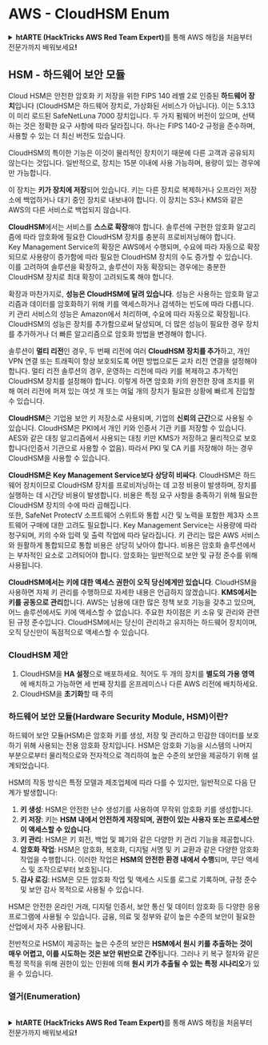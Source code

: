 # AWS - CloudHSM Enum

<details>

<summary><strong>htARTE (HackTricks AWS Red Team Expert)</strong>를 통해 AWS 해킹을 처음부터 전문가까지 배워보세요<strong>!</strong></summary>

HackTricks를 지원하는 다른 방법:

* **회사를 HackTricks에서 광고하거나 HackTricks를 PDF로 다운로드**하려면 [**SUBSCRIPTION PLANS**](https://github.com/sponsors/carlospolop)를 확인하세요!
* [**공식 PEASS & HackTricks 스웨그**](https://peass.creator-spring.com)를 얻으세요.
* [**The PEASS Family**](https://opensea.io/collection/the-peass-family)를 발견하세요. 독점적인 [**NFTs**](https://opensea.io/collection/the-peass-family) 컬렉션입니다.
* 💬 [**Discord 그룹**](https://discord.gg/hRep4RUj7f) 또는 [**텔레그램 그룹**](https://t.me/peass)에 **참여**하거나 **Twitter** 🐦 [**@hacktricks_live**](https://twitter.com/hacktricks_live)**를** 팔로우하세요.
* **HackTricks**와 **HackTricks Cloud** github 저장소에 PR을 제출하여 **해킹 트릭을 공유**하세요.

</details>

## HSM - 하드웨어 보안 모듈

Cloud HSM은 안전한 암호화 키 저장을 위한 FIPS 140 레벨 2로 인증된 **하드웨어 장치**입니다 (CloudHSM은 하드웨어 장치로, 가상화된 서비스가 아닙니다). 이는 5.3.13이 미리 로드된 SafeNetLuna 7000 장치입니다. 두 가지 펌웨어 버전이 있으며, 선택하는 것은 정확한 요구 사항에 따라 달라집니다. 하나는 FIPS 140-2 규정을 준수하며, 사용할 수 있는 더 최신 버전도 있습니다.

CloudHSM의 특이한 기능은 이것이 물리적인 장치이기 때문에 다른 고객과 공유되지 않는다는 것입니다. 일반적으로, 장치는 15분 이내에 사용 가능하며, 용량이 있는 경우에만 가능합니다. 

이 장치는 **키가 장치에 저장**되어 있습니다. 키는 다른 장치로 복제하거나 오프라인 저장소에 백업하거나 대기 중인 장치로 내보내야 합니다. 이 장치는 S3나 KMS와 같은 AWS의 다른 서비스로 백업되지 않습니다.

**CloudHSM**에서는 서비스를 **스스로 확장**해야 합니다. 솔루션에 구현한 암호화 알고리즘에 따라 암호화에 필요한 CloudHSM 장치를 충분히 프로비저닝해야 합니다.\
Key Management Service의 확장은 AWS에서 수행되며, 수요에 따라 자동으로 확장되므로 사용량이 증가함에 따라 필요한 CloudHSM 장치의 수도 증가할 수 있습니다. 이를 고려하여 솔루션을 확장하고, 솔루션이 자동 확장되는 경우에는 충분한 CloudHSM 장치로 최대 확장이 고려되도록 해야 합니다.

확장과 마찬가지로, **성능은 CloudHSM에 달려 있습니다**. 성능은 사용하는 암호화 알고리즘과 데이터를 암호화하기 위해 키를 액세스하거나 검색하는 빈도에 따라 다릅니다. 키 관리 서비스의 성능은 Amazon에서 처리하며, 수요에 따라 자동으로 확장됩니다. CloudHSM의 성능은 장치를 추가함으로써 달성되며, 더 많은 성능이 필요한 경우 장치를 추가하거나 더 빠른 알고리즘으로 암호화 방법을 변경해야 합니다.

솔루션이 **멀티 리전**인 경우, 두 번째 리전에 여러 **CloudHSM 장치를 추가**하고, 개인 VPN 연결 또는 트래픽이 항상 보호되도록 어떤 방법으로든 교차 리전 연결을 설정해야 합니다. 멀티 리전 솔루션의 경우, 운영하는 리전에 따라 키를 복제하고 추가적인 CloudHSM 장치를 설정해야 합니다. 이렇게 하면 암호화 키의 완전한 장애 조치를 위해 여러 리전에 퍼져 있는 여섯 개 또는 여덟 개의 장치가 필요한 상황에 빠르게 진입할 수 있습니다.

**CloudHSM**은 기업용 보안 키 저장소로 사용되며, 기업의 **신뢰의 근간**으로 사용될 수 있습니다. CloudHSM은 PKI에서 개인 키와 인증서 기관 키를 저장할 수 있습니다. AES와 같은 대칭 알고리즘에서 사용되는 대칭 키만 KMS가 저장하고 물리적으로 보호합니다(인증서 기관으로 사용할 수 없음). 따라서 PKI 및 CA 키를 저장해야 하는 경우 CloudHSM을 사용할 수 있습니다.

**CloudHSM은 Key Management Service보다 상당히 비싸다**. CloudHSM은 하드웨어 장치이므로 CloudHSM 장치를 프로비저닝하는 데 고정 비용이 발생하며, 장치를 실행하는 데 시간당 비용이 발생합니다. 비용은 특정 요구 사항을 충족하기 위해 필요한 CloudHSM 장치의 수에 따라 곱해집니다.\
또한, SafeNet ProtectV 소프트웨어 스위트와 통합 시간 및 노력을 포함한 제3자 소프트웨어 구매에 대한 고려도 필요합니다. Key Management Service는 사용량에 따라 청구되며, 키의 수와 입력 및 출력 작업에 따라 달라집니다. 키 관리는 많은 AWS 서비스와 원활하게 통합되므로 통합 비용은 상당히 낮아야 합니다. 비용은 암호화 솔루션에서는 부차적인 요소로 고려되어야 합니다. 암호화는 일반적으로 보안 및 규정 준수를 위해 사용됩니다.

**CloudHSM에서는 키에 대한 액세스 권한이 오직 당신에게만 있습니다**. CloudHSM을 사용하면 자체 키 관리를 수행하므로 자세한 내용은 언급하지 않겠습니다. **KMS에서는 키를 공동으로 관리**합니다. AWS는 남용에 대한 많은 정책 보호 기능을 갖추고 있으며, 어느 솔루션에서도 키에 액세스할 수 없습니다. 주요한 차이점은 키 소유 및 관리와 관련된 규정 준수입니다. CloudHSM에서는 당신이 관리하고 유지하는 하드웨어 장치이며, 오직 당신만이 독점적으로 액세스할 수 있습니다.

### CloudHSM 제안

1. CloudHSM을 **HA 설정**으로 배포하세요. 적어도 두 개의 장치를 **별도의 가용 영역**에 배치하고 가능하면 세 번째 장치를 온프레미스나 다른 AWS 리전에 배치하세요.
2. CloudHSM을 **초기화**할 때 주의
### 하드웨어 보안 모듈(Hardware Security Module, HSM)이란?

하드웨어 보안 모듈(HSM)은 암호화 키를 생성, 저장 및 관리하고 민감한 데이터를 보호하기 위해 사용되는 전용 암호화 장치입니다. HSM은 암호화 기능을 시스템의 나머지 부분으로부터 물리적으로와 전자적으로 격리하여 높은 수준의 보안을 제공하기 위해 설계되었습니다.

HSM의 작동 방식은 특정 모델과 제조업체에 따라 다를 수 있지만, 일반적으로 다음 단계가 발생합니다:

1. **키 생성**: HSM은 안전한 난수 생성기를 사용하여 무작위 암호화 키를 생성합니다.
2. **키 저장**: 키는 **HSM 내에서 안전하게 저장되며, 권한이 있는 사용자 또는 프로세스만이 액세스할 수 있습니다**.
3. **키 관리**: HSM은 키 회전, 백업 및 폐기와 같은 다양한 키 관리 기능을 제공합니다.
4. **암호화 작업**: HSM은 암호화, 복호화, 디지털 서명 및 키 교환과 같은 다양한 암호화 작업을 수행합니다. 이러한 작업은 **HSM의 안전한 환경 내에서 수행**되며, 무단 액세스 및 조작으로부터 보호됩니다.
5. **감사 로깅**: HSM은 모든 암호화 작업 및 액세스 시도를 로그로 기록하며, 규정 준수 및 보안 감사 목적으로 사용될 수 있습니다.

HSM은 안전한 온라인 거래, 디지털 인증서, 보안 통신 및 데이터 암호화 등 다양한 응용 프로그램에 사용될 수 있습니다. 금융, 의료 및 정부와 같이 높은 수준의 보안이 필요한 산업에서 자주 사용됩니다.

전반적으로 HSM이 제공하는 높은 수준의 보안은 **HSM에서 원시 키를 추출하는 것이 매우 어렵고, 이를 시도하는 것은 보안 위반으로 간주**됩니다. 그러나 키 복구 절차와 같은 특정 목적을 위해 권한이 있는 인원에 의해 **원시 키가 추출될 수 있는 특정 시나리오**가 있을 수 있습니다.

### 열거(Enumeration)
```
```
<details>

<summary><strong>htARTE (HackTricks AWS Red Team Expert)</strong>를 통해 AWS 해킹을 처음부터 전문가까지 배워보세요<strong>!</strong></summary>

HackTricks를 지원하는 다른 방법:

* **회사를 HackTricks에서 광고하거나 HackTricks를 PDF로 다운로드**하려면 [**SUBSCRIPTION PLANS**](https://github.com/sponsors/carlospolop)를 확인하세요!
* [**공식 PEASS & HackTricks 스웨그**](https://peass.creator-spring.com)를 얻으세요.
* [**The PEASS Family**](https://opensea.io/collection/the-peass-family)를 발견하세요. 독점적인 [**NFTs**](https://opensea.io/collection/the-peass-family) 컬렉션입니다.
* 💬 [**Discord 그룹**](https://discord.gg/hRep4RUj7f) 또는 [**텔레그램 그룹**](https://t.me/peass)에 **참여**하거나 **Twitter** 🐦 [**@hacktricks_live**](https://twitter.com/hacktricks_live)를 **팔로우**하세요.
* **Hacking 트릭을 공유하려면** [**HackTricks**](https://github.com/carlospolop/hacktricks) 및 [**HackTricks Cloud**](https://github.com/carlospolop/hacktricks-cloud) github 저장소에 PR을 제출하세요.

</details>
